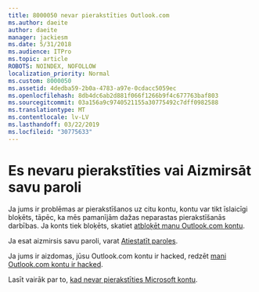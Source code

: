 ```yaml
---
title: 8000050 nevar pierakstīties Outlook.com
ms.author: daeite
author: daeite
manager: jackiesm
ms.date: 5/31/2018
ms.audience: ITPro
ms.topic: article
ROBOTS: NOINDEX, NOFOLLOW
localization_priority: Normal
ms.custom: 8000050
ms.assetid: 4dedba59-2b0a-4783-a97e-0cdacc5059ec
ms.openlocfilehash: 8db4dc6ab2d881f066f1266b9f4c677763baf803
ms.sourcegitcommit: 03a156a9c9740521155a30775492c7dff0982588
ms.translationtype: MT
ms.contentlocale: lv-LV
ms.lasthandoff: 03/22/2019
ms.locfileid: "30775633"
---
```

# <a name="i-cant-sign-in-or-forgot-my-password"></a>Es nevaru pierakstīties vai Aizmirsāt savu paroli

Ja jums ir problēmas ar pierakstīšanos uz citu kontu, kontu var tikt īslaicīgi bloķēts, tāpēc, ka mēs pamanījām dažas neparastas pierakstīšanās darbības. Ja konts tiek bloķēts, skatiet [atbloķēt manu Outlook.com kontu](https://go.microsoft.com/fwlink/p/?linkid=2001800&amp;clcid=0x409).
  
Ja esat aizmirsis savu paroli, varat [Atiestatīt paroles](https://go.microsoft.com/fwlink/p/?linkid=841909).
  
Ja jums ir aizdomas, jūsu Outlook.com kontu ir hacked, redzēt [mani Outlook.com kontu ir hacked](https://go.microsoft.com/fwlink/p/?linkid=874366).
  
Lasīt vairāk par to, [kad nevar pierakstīties Microsoft kontu](https://go.microsoft.com/fwlink/p/?linkid=842227).
  

